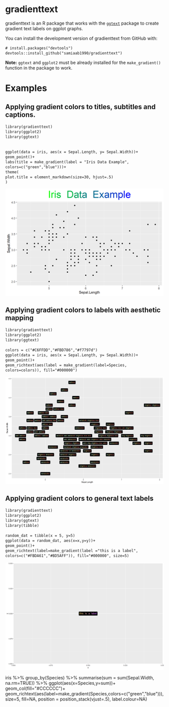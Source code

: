 # gradienttext

gradienttext is an R package that works with the [`ggtext`](https://github.com/wilkelab/ggtext) package to create gradient text labels on ggplot graphs. 

You can install the development version of gradienttext from GitHub with:
```
# install.packages("devtools")
devtools::install_github("samiaab1990/gradienttext")
```

<b>Note:</b> `ggtext` and `ggplot2` must be already installed for the `make_gradient()` function in the package to work. 

# Examples

## Applying gradient colors to titles, subtitles and captions. 

```
library(gradienttext)
library(ggplot2)
library(ggtext)


ggplot(data = iris, aes(x = Sepal.Length, y= Sepal.Width))+
geom_point()+
labs(title = make_gradient(label = "Iris Data Example", colors=c("green","blue")))+
theme(
plot.title = element_markdown(size=30, hjust=.5)
)
```
<img src='./man/figures/iris_data_title_example.png'>


## Applying gradient colors to labels with aesthetic mapping

```
library(gradienttext)
library(ggplot2)
library(ggtext)

colors = c("#C6FFDD","#FBD786","#f7797d")
ggplot(data = iris, aes(x = Sepal.Length, y= Sepal.Width))+
geom_point()+
geom_richtext(aes(label = make_gradient(label=Species, colors=colors)), fill="#000000")
```
<img src='./man/figures/iris_data_aes_example.png'>

## Applying gradient colors to general text labels 

```
library(gradienttext)
library(ggplot2)
library(ggtext)
library(tibble)

random_dat = tibble(x = 5, y=5)
ggplot(data = random_dat, aes(x=x,y=y))+
geom_point()+
geom_richtext(label=make_gradient(label ="this is a label", colors=c("#FBDA61","#BD5AFF")), fill="#000000", size=5)
```
<img src='./man/figures/iris_data_label_example.png'>

iris %>%
group_by(Species) %>%
summarise(sum = sum(Sepal.Width, na.rm=TRUE)) %>%
ggplot(aes(x=Species,y=sum))+
geom_col(fill="#CCCCCC")+
geom_richtext(aes(label=make_gradient(Species,colors=c("green","blue"))), size=5, fill=NA, position = position_stack(vjust=.5), label.colour=NA)
